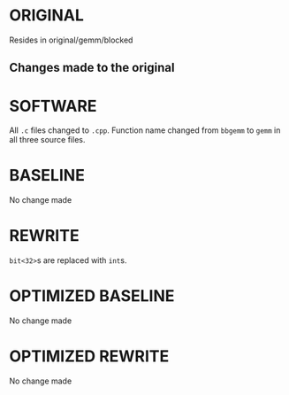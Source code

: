 # ORIGINAL
Resides in original/gemm/blocked

## Changes made to the original

# SOFTWARE
All `.c` files changed to `.cpp`.
Function name changed from `bbgemm` to `gemm` in all three source files.

# BASELINE
No change made

# REWRITE
`bit<32>`s are replaced with `int`s.

# OPTIMIZED BASELINE
No change made

# OPTIMIZED REWRITE
No change made
